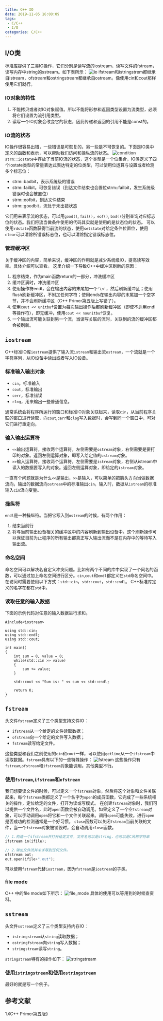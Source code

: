 ```yaml
---
title: C++ IO
date: 2019-11-05 16:00:09
tags:
 - C/C++
 - I/O
categories: C/C++
---
```


## I/O类
标准库提供了三类IO操作，它们分别是读写流的iostream，读写文件的fstream，读写内存中string的sstream。如下表所示：
![io](io.png)
ifstream和istringstrem都继承自istream，ofstream和ostringstream都继承自ostream。像使用cin和cout那样使用它们就行。

### IO对象的特性
1. 不能拷贝或者对IO对象赋值。所以不能将形参和返回类型设置为流类型，必须将它们设置为流引用类型。
2. 读写一个IO对象会改变它的状态，因此传递和返回的引用不能是const的。

### IO流的状态
IO操作很容易出错，一些错误是可恢复的，另一些是不可恢复的。下面是IO类中定义的函数和表示，可以帮助我们访问和操纵流的状态。
![condition](condition.png)
`strm::iostate`中存放了当前IO流的状态，这个类型是一个位集合，IO类定义了四个iostate类型的常量表达式表达特定的位类型，可以使用位运算与设置或者检测多个标志位：
- strm::badbit，表示系统级的错误
- strm::failbit，可恢复错误（到达文件结束也会置位strm::failbit，发生系统级错误时也会被置位）
- strm::eofbit，到达文件结束
- strm::goodbit，流处于未出错状态

它们用来表示流的状态，可以用`good()`, `fail()`，`eof()`, `bad()`分别查询对应标志位的状态。我们将流当做条件使用的代码其实就是使用的是状态位的状态。
可以使用`rdstate`函数获得当前流的状态，使用`setstate`对给定条件位置位，使用`clear`可以清除所错误标志位，也可以清除指定错误标志位。

### 管理缓冲区
关于缓冲区的内容，简单来说，缓冲区的作用就是减少系统级IO，提高读写效率。具体介绍可以查看[]()。
这里介绍一下导致C++中缓冲区刷新的原因：
1. 程序结束，作为main函数return的一部分，冲洗缓冲区
2. 缓冲区满时，冲洗缓冲区
3. 使用操作符endl，会在输出内容的末尾加一个`'\n'`，然后刷新缓冲区；使用flush刷新缓冲区，不附加任何字符；使用ends在输出内容的末尾加一个空字节，并不会刷新缓冲区（C++ Primer第五版上写错了）。
4. 使用`cout << unitbuf`设置为每次输出操作后都刷新缓冲区（即使不适用endl等操作符），即无缓冲，使用`cout << nounitbuf`恢复。
5. 一个输出流可能关联到另一个流，当读写关联的流时，关联到的流的缓冲区都会被刷新。


## `iostream`
C++标准IO库`iostream`提供了输入流`istream`和输出流`ostream`，一个流就是一个字符序列，从IO设备中读出或者写入IO设备。

### 标准输入输出对象
- `cin`，标准输入
- `cout`，标准输出
- `cerr`，标准错误
- `clog`，用来输出一些普通信息。

通常系统会将程序所运行的窗口和标准IO对象关联起来，读取`cin`，从当前程序关联的窗口进行读取，向`cout`,`cerr`和`clog`写入数据时，会写到同一个窗口中，可对它们进行重定向。

### 输入输出运算符
- `<<`输出运算符，接收两个运算符，左侧需要是`ostream`对象，右侧需要是要打印的对象。返回左侧运算对象，即写入给定值的`ostream`对象。
- `>>`输入运算符，接收两个运算符，左侧需要是`istream`对象，右侧从istream中读入的数据要写入的对象。返回左侧运算对象，即给定的`istream`对象。

一直有个问题就是为什么`<<`是输出，`>>`是输入，可以简单的把箭头方向当做数据流向，输出的数据流向`ostream`中的标准输出`cin`，输入时，数据从`istream`的标准输入`cin`流向变量。

### 操纵符
`endl`是一种操纵符。当把它写入到`ostream`的时候，有两个作用：
1. 结束当前行
2. 将与当前输出设备相关的缓冲区中的内容刷新到输出设备中。这个刷新操作可以保证目前为止程序的所有输出都真正写入输出流而不是在内存中的等待写入输出流。

### 命名空间
命名空间可以解决名自定义冲突问题。比如有两个不同的库中实现了一个同名的函数，可以通过加上命名空间进行区分。`cin`,`cout`和`endl`都定义在`std`命名空间中。在访问时需要使用以下方式：`std::cin`，`std::cout`，`std::endl`。
C++标准库定义的名字在都在`std`中。

### 读取任意的输入数据
下面的示例代码对任意的输入数据进行求和。
```
#include<iostream>

using std::cin;
using std::endl;
using std::cout;

int main()
{
    int sum = 0, value = 0;
    while(std::cin >> value)
    {
        sum += value;
    }

    std::cout << "Sum is: " << sum << std::endl;

    return 0;
}
```

## `fstream`
头文件`fstream`定义了三个类型支持文件IO：
- `ifstream`从一个给定的文件读取数据；
- `ofstream`向一个给定的文件写入数据；
- `fstream`读写给定文件。

这些类型和我们之前使用的`cin`和`cout`一样，可以使用`getline`从一个`ifstream`中读取数据。`fstream`具有以下的一些特殊操作：
![fstream](fstream.png)
这些操作只有`fstream`,`ofstream`和`ifstream`对象能调用，其他类型不行。


### 使用`fstream`,`ifstream`和`ofstream`
我们想要读文件的时候，可以定义一个`fstream`对象，然后将这个对象和文件关联起来，每个`fstream`类都定义了一个名字为`open`的成员函数，它完成了一些系统相关的操作，定位给定的文件，打开为读或写模式。
在创建`fstream`对象时，我们可以提供一个文件名，此时`open`函数会被自动调用。如果定义了一个空`fstream`对象，可以手动调用`open`将它和一个文件关联起来。调用`open`可能失败，进行`open`是否成功的检测通常是一个好习惯。
`close`函数可以关闭`fstream`当前关联的文件，当一个`fstream`对象被销毁时，会自动调用`close`函数。

``` c++
// 1.构造一个ifstream并打开给定文件，文件名可以是string，也可以是C风格字符串
ifstream in(ifile);

// 2.输出文件流并未关联到任何文件。
ofstream out;
out.open(ifile+".out");
```

可以使用`fstream`代替`iostream`，因为`fstream`是`iostream`的子类。

### file mode
C++ 中的file mode如下所示：
![file_mode](file_mode.png)
具体的使用可以等用到的时候查资料。

## `sstream`
头文件`sstream`定义了三个类型支持内存IO：
- `istringstream`从`string`读取数据；
- `ostringfstream`向`string`写入数据；
- `stringstream`读写`string`。

`stringstream`特有的操作如下：
![stringstream](stringstream.png)

### 使用`istringstream`和使用`ostringstream`
最好的就是写一个例子。


## 参考文献
1.《C++ Primer第五版》
